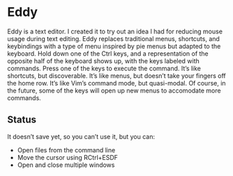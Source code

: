 # Eddy
Eddy is a text editor.  I created it to try out an idea I had for reducing mouse usage during text editing.  Eddy replaces traditional menus, shortcuts, and keybindings with a type of menu inspired by pie menus but adapted to the keyboard.  Hold down one of the Ctrl keys, and a representation of the opposite half of the keyboard shows up, with the keys labeled with commands.  Press one of the keys to execute the command.  It’s like shortcuts, but discoverable.  It’s like menus, but doesn’t take your fingers off the home row.  It’s like Vim’s command mode, but quasi-modal.  Of course, in the future, some of the keys will open up new menus to accomodate more commands.

## Status
It doesn’t save yet, so you can’t use it, but you can:
 * Open files from the command line
 * Move the cursor using RCtrl+ESDF
 * Open and close multiple windows
